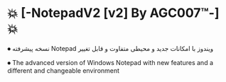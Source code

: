 # 💥 [-NotepadV2 [v2] By AGC007™-] 💥


⏺ نسخه پیشرفته Notepad ویندوز با امکانات جدید و محیطی متفاوت و قابل تغییر

⏺ The advanced version of Windows Notepad with new features and a different and changeable environment



